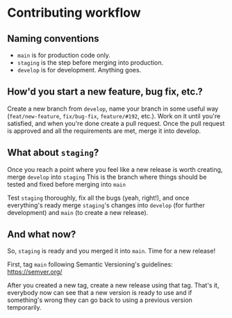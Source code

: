 # Contributing workflow

## Naming conventions

- `main` is for production code only.
- `staging` is the step before merging into production.
- `develop` is for development. Anything goes.

## How'd you start a new feature, bug fix, etc.?

Create a new branch from `develop`, name your branch in some useful way (`feat/new-feature`, `fix/bug-fix`, `feature/#192`, etc.). Work on it until you're satisfied, and when you're done create a pull request. Once the pull request is approved and all the requirements are met, merge it into develop.

## What about `staging`?

Once you reach a point where you feel like a new release is worth creating, merge `develop` into `staging` This is the branch where things should be tested and fixed before merging into `main`

Test `staging` thoroughly, fix all the bugs (yeah, right!), and once everything's ready merge `staging`'s changes into `develop` (for further development) and `main` (to create a new release).

## And what now?

So, `staging` is ready and you merged it into `main`. Time for a new release!

First, tag `main` following Semantic Versioning's guidelines: https://semver.org/

After you created a new tag, create a new release using that tag. That's it, everybody now can see that a new version is ready to use and if something's wrong they can go back to using a previous version temporarily.
